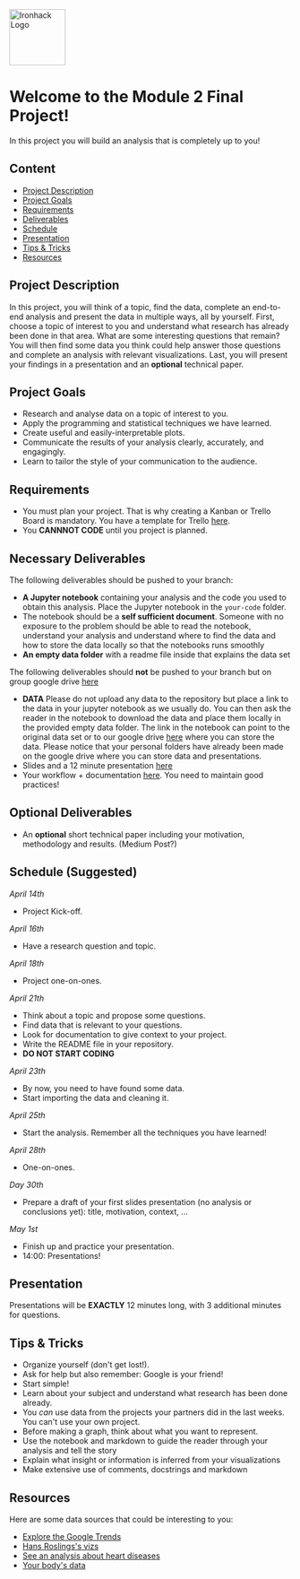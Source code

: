 <img src="https://bit.ly/2VnXWr2" alt="Ironhack Logo" width="100"/>

# Welcome to the Module 2 Final Project!
In this project you will build an analysis that is completely up to you!

## Content
- [Project Description](#project-description)
- [Project Goals](#project-goals)
- [Requirements](#requirements)
- [Deliverables](#deliverables)
- [Schedule](#schedule)
- [Presentation](#presentation)
- [Tips & Tricks](#tips-&-tricks)
- [Resources](#resources)

<a name="project-description"></a>

## Project Description
In this project, you will think of a topic, find the data, complete an end-to-end analysis and present the data in multiple ways, all by yourself. First, choose a topic of interest to you and understand what research has already been done in that area. What are some interesting questions that remain? You will then find some data you think could help answer those questions and complete an analysis with relevant visualizations. Last, you will present your findings in a presentation and an **optional** technical paper. 

<a name="project-goals"></a>

## Project Goals
* Research and analyse data on a topic of interest to you.
* Apply the programming and statistical techniques we have learned. 
* Create useful and easily-interpretable plots.
* Communicate the results of your analysis clearly, accurately, and engagingly. 
* Learn to tailor the style of your communication to the audience.

<a name="requirements"></a>

## Requirements  
* You must plan your project. That is why creating a Kanban or Trello Board is mandatory. You have a template for Trello [here](https://trello.com/b/YX8EsB2P/project-4-your-own-project).
* You **CANNNOT CODE** until you project is planned.

## Necessary Deliverables

The following deliverables should be pushed to your branch:

- **A Jupyter notebook** containing your analysis and the code you used to obtain this analysis. Place the Jupyter notebook in the `your-code` folder.
- The notebook should be a **self sufficient document**. Someone with no exposure to the problem should be able to read the notebook, understand your analysis and understand where to find the data and how to store the data locally so that the notebooks runs smoothly
- **An empty data folder** with a readme file inside that explains the data set
  
The following deliverables should **not** be pushed to your branch but on group google drive [here](https://drive.google.com/drive/folders/13L-r03B3CncSZrzoiGxvbCRvgwEan0qM?usp=sharing)
- **DATA** Please do not upload any data to the repository but place a link to the data in your jupyter notebook as we usually do. You can then ask the reader in the notebook to download the data and place them locally in the provided empty data folder. The link in the notebook can point to the original data set or to our google drive [here](https://drive.google.com/drive/folders/13L-r03B3CncSZrzoiGxvbCRvgwEan0qM?usp=sharing) where you can store the data. Please notice that your personal folders have already been made on the google drive where you can store data and presentations.
- Slides and a 12 minute presentation [here](https://drive.google.com/drive/folders/13L-r03B3CncSZrzoiGxvbCRvgwEan0qM?usp=sharing)
- Your workflow + documentation [here](https://drive.google.com/drive/folders/13L-r03B3CncSZrzoiGxvbCRvgwEan0qM?usp=sharing). You need to maintain good practices!

## Optional Deliverables
* An **optional** short technical paper including your motivation, methodology and results. (Medium Post?) 

<a name="schedule"></a>

## Schedule (Suggested)
*April 14th*
* Project Kick-off.

*April 16th*
* Have a research question and topic. 

*April 18th*
* Project one-on-ones. 

*April 21th*
* Think about a topic and propose some questions. 
* Find data that is relevant to your questions. 
* Look for documentation to give context to your project.
* Write the README file in your repository.
* **DO NOT START CODING**

*April 23th*
* By now, you need to have found some data. 
* Start importing the data and cleaning it.

*April 25th*
* Start the analysis. Remember all the techniques you have learned!

*April 28th*
* One-on-ones.

*Day 30th*
* Prepare a draft of your first slides presentation (no analysis or conclusions yet): title, motivation, context, ...

*May 1st*
* Finish up and practice your presentation. 
* 14:00: Presentations! 

<a name="presentation"></a>

## Presentation  
Presentations will be **EXACTLY** 12 minutes long, with 3 additional minutes for questions. 

<a name="tips-&-tricks"></a>

## Tips & Tricks
* Organize yourself (don't get lost!).
* Ask for help but also remember: Google is your friend!
* Start simple! 
* Learn about your subject and understand what research has been done already.
* You *can* use data from the projects your partners did in the last weeks. You can't use your own project.
* Before making a graph, think about what you want to represent.
* Use the notebook and markdown to guide the reader through your analysis and tell the story
* Explain what insight or information is inferred from your visualizations
* Make extensive use of comments, docstrings and markdown

<a name="resources"></a>

## Resources
Here are some data sources that could be interesting to you:  
* [Explore the Google Trends](http://pages.today/trends4)  
* [Hans Roslings's vizs](http://b.link/ted52)  
* [See an analysis about heart diseases](http://b.link/kaggle10)  
* [Your body's data](http://body.media/ted6)




